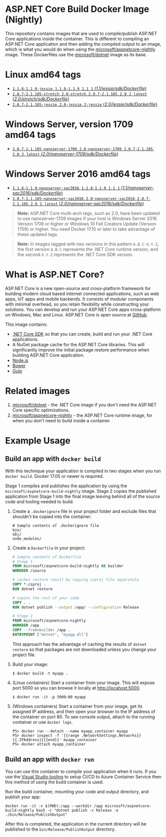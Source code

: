 
ASP.NET Core Build Docker Image (Nightly)
=========================================

This repository contains images that are used to compile/publish ASP.NET Core applications inside the container. This is different to compiling an ASP.NET Core application and then adding the compiled output to an image, which is what you would do when using the [microsoft/aspnetcore-nightly](https://hub.docker.com/r/microsoft/aspnetcore-nightly/) image. These Dockerfiles use the [microsoft/dotnet](https://hub.docker.com/r/microsoft/dotnet/) image as its base.

# Linux amd64 tags

- [`1.1.8-1.1.9-jessie`, `1.1.8-1.1.9`, `1.1`, `1` (*1.1/jessie/sdk/Dockerfile*)](https://github.com/aspnet/aspnet-docker/blob/dev/1.1/jessie/sdk/Dockerfile)
- [`2.0.7-2.1.105-stretch`, `2.0-stretch`, `2.0.7-2.1.105`, `2.0`, `2`, `latest` (*2.0/stretch/sdk/Dockerfile*)](https://github.com/aspnet/aspnet-docker/blob/dev/2.0/stretch/sdk/Dockerfile)
- [`2.0.7-2.1.105-jessie`, `2.0-jessie`, `2-jessie` (*2.0/jessie/sdk/Dockerfile*)](https://github.com/aspnet/aspnet-docker/blob/dev/2.0/jessie/sdk/Dockerfile)

# Windows Server, version 1709 amd64 tags

- [`2.0.7-2.1.105-nanoserver-1709`, `2.0-nanoserver-1709`, `2.0.7-2.1.105`, `2.0`, `2`, `latest` (*2.0/nanoserver-1709/sdk/Dockerfile*)](https://github.com/aspnet/aspnet-docker/blob/dev/2.0/nanoserver-1709/sdk/Dockerfile)

# Windows Server 2016 amd64 tags

- [`1.1.8-1.1.9-nanoserver-sac2016`, `1.1.8-1.1.9`, `1.1`, `1` (*1.1/nanoserver-sac2016/sdk/Dockerfile*)](https://github.com/aspnet/aspnet-docker/blob/dev/1.1/nanoserver-sac2016/sdk/Dockerfile)
- [`2.0.7-2.1.105-nanoserver-sac2016`, `2.0-nanoserver-sac2016`, `2.0.7-2.1.105`, `2.0`, `2`, `latest` (*2.0/nanoserver-sac2016/sdk/Dockerfile*)](https://github.com/aspnet/aspnet-docker/blob/dev/2.0/nanoserver-sac2016/sdk/Dockerfile)

>**Note:** ASP.NET Core multi-arch tags, such as 2.0, have been updated to use nanoserver-1709 images if your host is Windows Server 2016 Version 1709 or higher or Windows 10 Fall Creators Update (Version 1709) or higher. You need Docker 17.10 or later to take advantage of these updated tags.

>**Note:** In images tagged with two versions in this pattern `A.B.C-X.Y.Z`, the first version `A.B.C` represents the .NET Core runtime version, and the second `X.Y.Z` represents the .NET Core SDK version.

# What is ASP.NET Core?

ASP.NET Core is a new open-source and cross-platform framework for building modern cloud based internet connected applications, such as web apps, IoT apps and mobile backends. It consists of modular components with minimal overhead, so you retain flexibility while constructing your solutions. You can develop and run your ASP.NET Core apps cross-platform on Windows, Mac and Linux. ASP.NET Core is open source at [GitHub](https://github.com/aspnet).

This image contains:

- [.NET Core SDK](https://github.com/dotnet/cli) so that you can create, build and run your .NET Core applications.
- A NuGet package cache for the ASP.NET Core libraries.  This will significantly improve the initial package restore performance when building ASP.NET Core application.
- [Node.js](https://nodejs.org)
- [Bower](https://bower.io/)
- [Gulp](http://gulpjs.com/)

# Related images

1. [microsoft/dotnet](https://hub.docker.com/r/microsoft/dotnet/) - the .NET Core image if you don't need the ASP.NET Core specific optimizations.
2. [microsoft/aspnetcore-nightly](https://hub.docker.com/r/microsoft/aspnetcore-nightly/) - the ASP.NET Core runtime image, for when you don't need to build inside a container.

# Example Usage

## Build an app with `docker build`

With this technique your application is compiled in two stages when you run `docker build`. Docker 17.05 or newer is required.

Stage 1 compiles and publishes the application by using the `microsoft/aspnetcore-build-nightly` image. Stage 2 copies the published application
from Stage 1 into the final image leaving behind all of the source code and tooling needed to build.

1. Create a `.dockerignore` file in your project folder and exclude files that shouldn't be copied into the container:

    ```
    # Sample contents of .dockerignore file
    bin/
    obj/
    node_modules/
    ```

1. Create a `Dockerfile` in your project:

    ```Dockerfile
    # Sample contents of Dockerfile
    # Stage 1
    FROM microsoft/aspnetcore-build-nightly AS builder
    WORKDIR /source

    # caches restore result by copying csproj file separately
    COPY *.csproj .
    RUN dotnet restore

    # copies the rest of your code
    COPY . .
    RUN dotnet publish --output /app/ --configuration Release

    # Stage 2
    FROM microsoft/aspnetcore-nightly
    WORKDIR /app
    COPY --from=builder /app .
    ENTRYPOINT ["dotnet", "myapp.dll"]
    ```

    This approach has the advantage of caching the results of `dotnet restore` so that packages are not downloaded unless you change your
    project file.

1. Build your image:

    ```
    $ docker build -t myapp .
    ```

1. (Linux containers) Start a container from your image. This will expose port 5000 so you can browse it locally at <http://locahost:5000>.

    ```
    $ docker run -it -p 5000:80 myapp
    ```

1. (Windows containers) Start a container from your image, get its assigned IP address, and then open your browser to the IP address
    of the container on port 80. To see console output, attach to the running container or use `docker logs`.

    ```
    PS> docker run --detach --name myapp_container myapp
    PS> docker inspect -f '{{range .NetworkSettings.Networks}}{{.IPAddress}}{{end}}' myapp_container
    PS> docker attach myapp_container
    ```

## Build an app with `docker run`

You can use this container to compile your application when it runs. If you use the [Visual Studio tooling](https://blogs.msdn.microsoft.com/webdev/2016/11/16/new-docker-tools-for-visual-studio/) to setup CI/CD to Azure Container Service then this method of using the build container is used.

Run the build container, mounting your code and output directory, and publish your app:

```
docker run -it -v $(PWD):/app --workdir /app microsoft/aspnetcore-build-nightly bash -c "dotnet publish -c Release -o ./bin/Release/PublishOutput"
```

After this is completed, the application in the current directory will be published to the `bin/Release/PublishOutput` directory.
